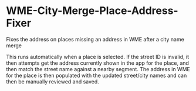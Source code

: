 # WME-City-Merge-Place-Address-Fixer
Fixes the address on places missing an address in WME after a city name merge

This runs automatically when a place is selected. If the street ID is invalid, it then attempts get the address currently shown in the app for the place, and then match the street name against a nearby segment. The address in WME for the place is then populated with the updated street/city names and can then be manually reviewed and saved. 
